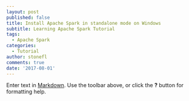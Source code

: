 ```yaml
---
layout: post
published: false
title: Install Apache Spark in standalone mode on Windows
subtitle: Learning Apache Spark Tutorial
tags:
  - Apache Spark
categories:
  - Tutorial
author: stonefl
comments: true
date: '2017-08-01'
---
```



<!--more-->

Enter text in [Markdown](http://daringfireball.net/projects/markdown/). Use the toolbar above, or click the **?** button for formatting help.
